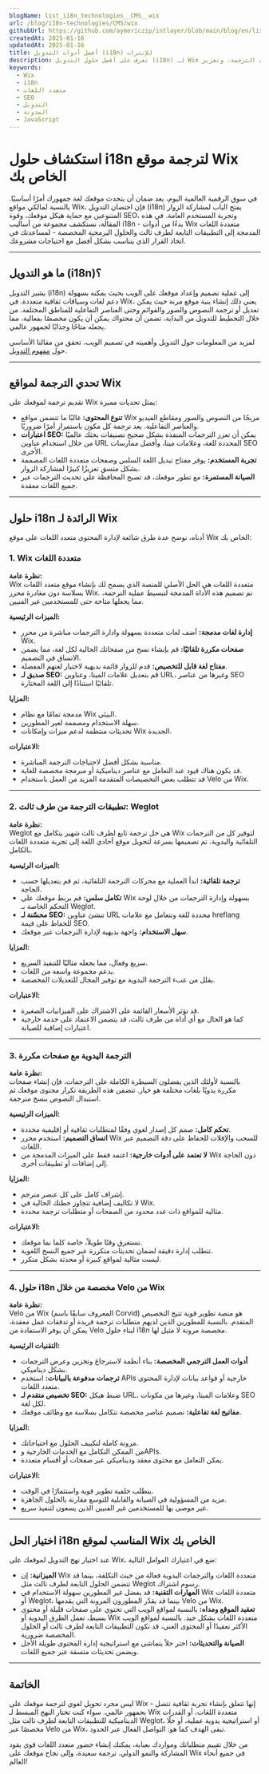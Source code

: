 ```yaml
---
blogName: list_i18n_technologies__CMS__wix
url: /blog/i18n-technologies/CMS/wix
githubUrl: https://github.com/aymericzip/intlayer/blob/main/blog/en/list_i18n_technologies/CMS/wix.md
createdAt: 2025-01-16
updatedAt: 2025-01-16
title: أفضل أدوات التدويل (i18n) للإنترات
description: تعرف على أفضل حلول التدويل (i18n) لـ Wix لتجاوز تحديات الترجمة، وتعزيز SEO، وتقديم تجربة ويب عالمية سلسة.
keywords:
  - Wix
  - i18n
  - متعدد اللغات
  - SEO
  - التدويل
  - المدونة
  - JavaScript
---
```


# استكشاف حلول i18n لترجمة موقع Wix الخاص بك

في سوق الرقمية العالمية اليوم، يعد ضمان أن يتحدث موقعك لغة جمهورك أمرًا أساسيًا. بالنسبة لمالكي مواقع Wix، فإن احتضان التدويل (i18n) يفتح الباب لمشاركة الزوار المتنوعين مع حماية هيكل موقعك، وقوة SEO، وتجربة المستخدم العامة. في هذه المقالة، نستكشف مجموعة من أساليب i18n - بدءًا من أدوات Wix متعددة اللغات المدمجة إلى التطبيقات التابعة لطرف ثالث والحلول البرمجية المخصصة - لمساعدتك في اتخاذ القرار الذي يتناسب بشكل أفضل مع احتياجات مشروعك.

---

## ما هو التدويل (i18n)؟

يشير التدويل (i18n) إلى عملية تصميم وإعداد موقعك على الويب بحيث يمكنه بسهولة دعم لغات وسياقات ثقافية متعددة. في Wix، يعني ذلك إنشاء بنية موقع مرنة حيث يمكن تعديل أو ترجمة النصوص والصور والقوائم وحتى العناصر التفاعلية للمناطق المختلفة. من خلال التخطيط للتدويل من البداية، تضمن أن محتواك يمكن أن يكون مخصصًا بفعالية، مما يجعله متاحًا وجذابًا لجمهور عالمي.

لمزيد من المعلومات حول التدويل وأهميته في تصميم الويب، تحقق من مقالنا الأساسي حول [مفهوم التدويل](https://github.com/aymericzip/intlayer/blob/main/docs/ar/**/*.md).

---

## تحدي الترجمة لمواقع Wix

تقديم ترجمة لموقعك على Wix يمثل تحديات مميزة:

- **تنوع المحتوى:** غالبًا ما تتضمن مواقع Wix مزيجًا من النصوص والصور ومقاطع الفيديو والعناصر التفاعلية. يعد ترجمة كل مكون باستمرار أمرًا ضروريًا.
- **اعتبارات SEO:** يمكن أن تعزز الترجمات المنفذة بشكل صحيح تصنيفات بحثك عالميًا من خلال استخدام عناوين URL المحددة للغة، وعلامات ميتا، وأفضل ممارسات SEO الأخرى.
- **تجربة المستخدم:** يوفر مفتاح تبديل اللغة السلس وصفحات متعددة اللغات المصممة بشكل متسق تعزيزًا كبيرًا لمشاركة الزوار.
- **الصيانة المستمرة:** مع تطور موقعك، قد تصبح المحافظة على تحديث الترجمات عبر جميع اللغات معقدة.

---

## حلول i18n الرائدة لـ Wix

أدناه، نوضح عدة طرق شائعة لإدارة المحتوى متعدد اللغات على موقع Wix الخاص بك:

### 1. Wix متعددة اللغات

**نظرة عامة:**  
Wix متعددة اللغات هي الحل الأصلي للمنصة الذي يسمح لك بإنشاء موقع متعدد اللغات بسلاسة دون مغادرة محرر Wix. تم تصميم هذه الأداة المدمجة لتبسيط عملية الترجمة، مما يجعلها متاحة حتى للمستخدمين غير الفنيين.

**الميزات الرئيسية:**

- **إدارة لغات مدمجة:** أضف لغات متعددة بسهولة وادارة الترجمات مباشرة من محرر Wix.
- **صفحات مكررة تلقائيًا:** قم بإنشاء نسخ من صفحاتك الحالية لكل لغة، مما يضمن الاتساق في التصميم.
- **مفتاح لغة قابل للتخصيص:** قدم للزوار قائمة بديهية لاختيار لغتهم المفضلة.
- **صديق لـ SEO:** قم بتعديل علامات الميتا، وعناوين URL، وغيرها من عناصر SEO تلقائيًا استنادًا إلى اللغة المختارة.

**المزايا:**

- مدمجة تمامًا مع نظام Wix البيئي.
- سهلة الاستخدام ومصممة لغير المطورين.
- تحديثات منتظمة لدعم ميزات وإمكانات Wix الجديدة.

**الاعتبارات:**

- مناسبة بشكل أفضل لاحتياجات الترجمة المباشرة.
- قد يكون هناك قيود عند التعامل مع عناصر ديناميكية أو مبرمجة مخصصة للغاية.
- قد تتطلب بعض التخصيصات المتقدمة المزيد من العمل باستخدام Velo من Wix.

---

### 2. تطبيقات الترجمة من طرف ثالث: Weglot

**نظرة عامة:**  
Weglot هي حل ترجمة تابع لطرف ثالث شهير يتكامل مع Wix لتوفير كل من الترجمات التلقائية واليدوية. تم تصميمها بسرعة لتحويل موقع أحادي اللغة إلى تجربة متعددة اللغات بالكامل.

**الميزات الرئيسية:**

- **ترجمة تلقائية:** ابدأ العملية مع محركات الترجمة التلقائية، ثم قم بتعديلها حسب الحاجة.
- **تكامل سلس:** قم بربط موقعك على Wix بسهولة وإدارة الترجمات من خلال لوحة التحكم الخاصة بـ Weglot.
- **محسّنة لـ SEO:** تنشئ عناوين URL محددة للغة وتتعامل مع علامات hreflang للحفاظ على قيمة SEO.
- **سهل الاستخدام:** واجهة بديهية لإدارة الترجمات عبر موقعك.

**المزايا:**

- سريع وفعال، مما يجعله مثاليًا للتنفيذ السريع.
- يدعم مجموعة واسعة من اللغات.
- يقلل من عبء الترجمة اليدوية مع توفير المجال للتعديلات المخصصة.

**الاعتبارات:**

- قد تؤثر الأسعار القائمة على الاشتراك على الميزانيات الصغيرة.
- كما هو الحال مع أي أداة من طرف ثالث، قد يتضمن الاعتماد على خدمة خارجية اعتبارات إضافية للصيانة.

---

### 3. الترجمة اليدوية مع صفحات مكررة

**نظرة عامة:**  
بالنسبة لأولئك الذين يفضلون السيطرة الكاملة على الترجمات، فإن إنشاء صفحات مكررة يدويًا بلغات مختلفة هو خيار. تتضمن هذه الطريقة تكرار محتوى موقعك ثم استبدال النصوص بنسخ مترجمة.

**الميزات الرئيسية:**

- **تحكم كامل:** صمم كل إصدار لغوي وفقًا لمتطلبات ثقافية أو إقليمية محددة.
- **اتساق التصميم:** استخدم محرر Wix للسحب والإفلات للحفاظ على دقة التصميم عبر اللغات.
- **لا تعتمد على أدوات خارجية:** اعتمد فقط على الميزات المدمجة من Wix دون الحاجة إلى إضافات أو تطبيقات أخرى.

**المزايا:**

- إشراف كامل على كل عنصر مترجم.
- لا تكاليف إضافية تتجاوز خطتك الحالية في Wix.
- مثالية للمواقع ذات عدد محدود من الصفحات أو متطلبات ترجمة محددة.

**الاعتبارات:**

- تستغرق وقتًا طويلاً، خاصة كلما نما موقعك.
- تتطلب إدارة دقيقة لضمان تحديثات متكررة عبر جميع النسخ اللغوية.
- ليست مثالية لمواقع كبيرة أو محدثة بشكل متكرر.

---

### 4. حلول i18n مخصصة من خلال Velo من Wix

**نظرة عامة:**  
Velo من Wix (المعروف سابقًا باسم Corvid) هو منصة تطوير قوية تتيح التخصيص المتقدم. بالنسبة للمطورين الذين لديهم متطلبات ترجمة فريدة أو تدفقات عمل معقدة، يمكن أن يوفر الاستفادة من Velo لبناء حلول i18n مخصصة مرونة لا مثيل لها.

**التقنيات الرئيسية:**

- **أدوات العمل الترجمي المخصصة:** بناء أنظمة لاسترجاع وتخزين وعرض الترجمات بشكل ديناميكي.
- **ترجمات مدفوعة بالبيانات:** استخدم APIs خارجية أو قواعد بيانات لإدارة المحتوى متعدد اللغات.
- **تخصيص متقدم لـ SEO:** ضبط هيكل URL، وعلامات الميتا، وغيرها من مكونات SEO لكل لغة.
- **مفاتيح لغة تفاعلية:** تصميم عناصر مخصصة تتكامل بسلاسة مع وظائف موقعك.

**المزايا:**

- مرونة كاملة لتكييف الحلول مع احتياجاتك.
- من الممكن التكامل مع الخدمات الخارجية وAPIs.
- يمكن التعامل مع محتوى معقد وديناميكي عبر صفحات أو أقسام متعددة.

**الاعتبارات:**

- يتطلب خلفية تطوير قوية واستثمارًا في الوقت.
- مزيد من المسؤولية في الصيانة والقابلية للتوسع مقارنة بالحلول الجاهزة.
- غير موصى بها للمستخدمين غير الفنيين الذين يسعون لتنفيذ سريع.

---

## اختيار الحل i18n المناسب لموقع Wix الخاص بك

عند اختيار نهج التدويل لموقعك على Wix، ضع في اعتبارك العوامل التالية:

- **الميزانية:** إن Wix متعددة اللغات والترجمات اليدوية فعالة من حيث التكلفة، بينما قد تتضمن الحلول التابعة لطرف ثالث مثل Weglot رسوم اشتراك.
- **المهارات التقنية:** قد يفضل غير المطورين سهولة الاستخدام في Wix متعددة اللغات أو Weglot، بينما قد يقدّر المطورون المرونة التي يقدمها Velo من Wix.
- **تعقيد الموقع ومداه:** بالنسبة لمواقع الويب التي تحتوي على صفحات قليلة أو محتوى بسيط، تعمل الطرق اليدوية أو Wix متعددة اللغات بشكل جيد. بالنسبة لمواقع الويب الأكثر تعقيدًا أو المحتوى الغني، قد تكون التطبيقات التابعة لطرف ثالث أو الحلول المخصصة ضرورية.
- **الصيانة والتحديثات:** اختر حلاً يتماشى مع استراتيجية إدارة المحتوى طويلة الأجل ويضمن تحديثات متسقة عبر جميع اللغات.

---

## الخاتمة

ليس مجرد تحويل لغوي لترجمة موقعك على Wix - إنها تتعلق بإنشاء تجربة ثقافية تتصل بجمهور عالمي. سواء كنت تختار النهج المبسط لـ Wix متعددة اللغات، أو القدرات الديناميكية للتطبيقات التابعة لطرف ثالث مثل Weglot، أو استراتيجية يدوية عملية، أو حلًا مخصصًا عبر Velo من Wix، تبقى الهدف كما هو: التواصل الفعال عبر الحدود.

من خلال تقييم متطلباتك ومواردك بعناية، يمكنك إنشاء حضور متعدد اللغات قوي يقود المشاركة والنمو الدولي. ترجمة سعيدة، وإلى نجاح موقعك على Wix في جميع أنحاء العالم!
